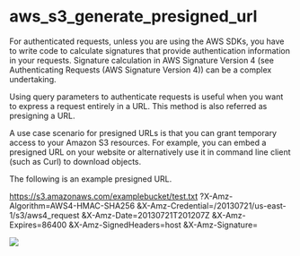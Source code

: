# aws_s3_generate_presigned_url
For authenticated requests, unless you are using the AWS SDKs, you have to write code to calculate signatures that provide authentication information in your requests. Signature calculation in AWS Signature Version 4 (see Authenticating Requests (AWS Signature Version 4)) can be a complex undertaking.

Using query parameters to authenticate requests is useful when you want to express a request entirely in a URL. This method is also referred as presigning a URL.

A use case scenario for presigned URLs is that you can grant temporary access to your Amazon S3 resources. For example, you can embed a presigned URL on your website or alternatively use it in command line client (such as Curl) to download objects.

The following is an example presigned URL.

https://s3.amazonaws.com/examplebucket/test.txt
?X-Amz-Algorithm=AWS4-HMAC-SHA256
&X-Amz-Credential=<your-access-key-id>/20130721/us-east-1/s3/aws4_request
&X-Amz-Date=20130721T201207Z
&X-Amz-Expires=86400
&X-Amz-SignedHeaders=host
&X-Amz-Signature=<signature-value>

![](https://docs.aws.amazon.com/AmazonS3/latest/API/images/sigV4-using-query-params.png)
